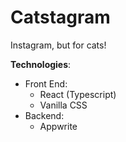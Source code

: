 # Catstagram
Instagram, but for cats!

**Technologies**:
- Front End:
  - React (Typescript)
  - Vanilla CSS
- Backend:
  - Appwrite

